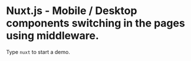 # Nuxt.js - Mobile / Desktop components switching in the pages using middleware.

Type ``nuxt`` to start a demo.